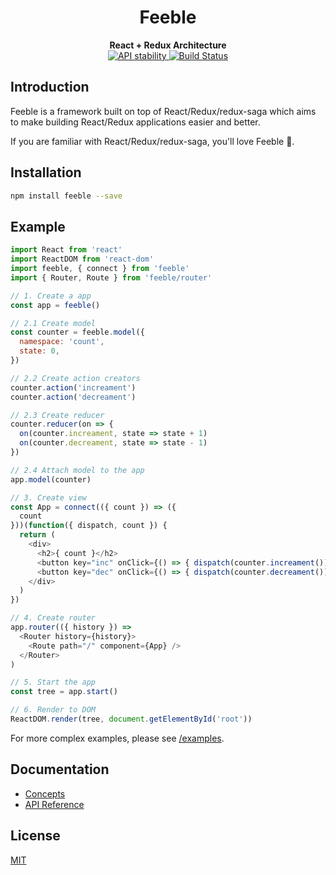 <h1 align="center">Feeble</h1>

<div align="center">
  <strong>React + Redux Architecture</strong>
</div>

<div align="center">
  <!-- Stability -->
  <a href="https://nodejs.org/api/documentation.html#documentation_stability_index">
  <img src="https://img.shields.io/badge/stability-experimental-orange.svg?style=flat-square"
    alt="API stability" />
  </a>

  <!-- Build Status -->
  <a href="https://travis-ci.org/tianche/feeble">
    <img src="https://img.shields.io/travis/tianche/feeble/master.svg?style=flat-square"
      alt="Build Status" />
  </a>
</div>


## Introduction

Feeble is a framework built on top of React/Redux/redux-saga which aims to make building React/Redux applications easier and better.

If you are familiar with React/Redux/redux-saga, you'll love Feeble :see_no_evil:.

## Installation

```bash
npm install feeble --save
```

## Example

```javascript
import React from 'react'
import ReactDOM from 'react-dom'
import feeble, { connect } from 'feeble'
import { Router, Route } from 'feeble/router'

// 1. Create a app
const app = feeble()

// 2.1 Create model
const counter = feeble.model({
  namespace: 'count',
  state: 0,
})

// 2.2 Create action creators
counter.action('increament')
counter.action('decreament')

// 2.3 Create reducer
counter.reducer(on => {
  on(counter.increament, state => state + 1)
  on(counter.decreament, state => state - 1)
})

// 2.4 Attach model to the app
app.model(counter)

// 3. Create view
const App = connect(({ count }) => ({
  count
}))(function({ dispatch, count }) {
  return (
    <div>
      <h2>{ count }</h2>
      <button key="inc" onClick={() => { dispatch(counter.increament()) }}>+</button>
      <button key="dec" onClick={() => { dispatch(counter.decreament()) }}>-</button>
    </div>
  )
})

// 4. Create router
app.router(({ history }) =>
  <Router history={history}>
    <Route path="/" component={App} />
  </Router>
)

// 5. Start the app
const tree = app.start()

// 6. Render to DOM
ReactDOM.render(tree, document.getElementById('root'))
```

For more complex examples, please see [/examples](/examples).

## Documentation

* [Concepts](/docs/Concepts.md)
* [API Reference](/docs/API.md)

## License

[MIT](https://tldrlegal.com/license/mit-license)
